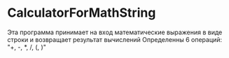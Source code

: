 # CalculatorForMathString
Эта программа принимает на вход математические выражения в виде строки и возвращает результат вычислений
Определенны 6 операций: "+, -, *, /, (, )"
